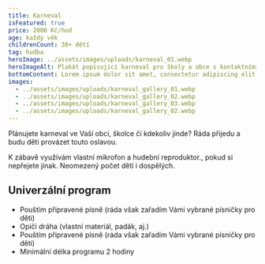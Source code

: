 ```yaml
---
title: Karneval
isFeatured: true
price: 2000 Kč/hod
age: každý věk
childrenCount: 30+ dětí
tag: hudba
heroImage: ../assets/images/uploads/karneval_01.webp
heroImageAlt: Plakát popisující karneval pro školy a obce s kontaktními informacemi na Šárku
bottomContent: Lorem ipsum dolor sit amet, consectetur adipiscing elit. Vestibulum ultrices venenatis ante, vitae tempus velit tincidunt ut. Quisque sed imperdiet ex, a varius diam. Suspendisse id velit placerat, euismod metus sed, viverra mauris.
images:
  - ../assets/images/uploads/karneval_gallery_01.webp
  - ../assets/images/uploads/karneval_gallery_02.webp
  - ../assets/images/uploads/karneval_gallery_03.webp
  - ../assets/images/uploads/karneval_gallery_02.webp
---
```

Plánujete karneval ve Vaší obci, školce či kdekoliv jinde? Ráda přijedu a budu děti provázet touto oslavou. 

K zábavě využívám vlastní mikrofon a hudební reproduktor., pokud si nepřejete jinak.
Neomezený počet dětí i dospělých.

## Univerzální program

* Pouštím připravené písně (ráda však zařadím Vámi vybrané písničky pro děti)
* Opičí dráha (vlastní materiál, padák, aj.)
* Pouštím připravené písně (ráda však zařadím Vámi vybrané písničky pro děti)
* Minimální délka programu 2 hodiny